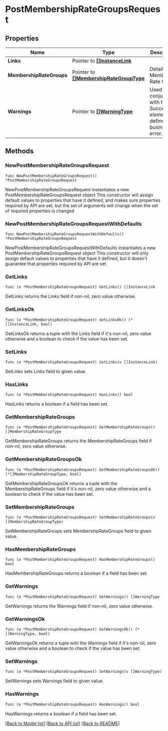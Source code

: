 # PostMembershipRateGroupsRequest

## Properties

Name | Type | Description | Notes
------------ | ------------- | ------------- | -------------
**Links** | Pointer to [**[]InstanceLink**](InstanceLink.md) |  | [optional] 
**MembershipRateGroups** | Pointer to [**[]MembershipRateGroupType**](MembershipRateGroupType.md) | Details for Membership Rate Group. | [optional] 
**Warnings** | Pointer to [**[]WarningType**](WarningType.md) | Used in conjunction with the Success element to define a business error. | [optional] 

## Methods

### NewPostMembershipRateGroupsRequest

`func NewPostMembershipRateGroupsRequest() *PostMembershipRateGroupsRequest`

NewPostMembershipRateGroupsRequest instantiates a new PostMembershipRateGroupsRequest object
This constructor will assign default values to properties that have it defined,
and makes sure properties required by API are set, but the set of arguments
will change when the set of required properties is changed

### NewPostMembershipRateGroupsRequestWithDefaults

`func NewPostMembershipRateGroupsRequestWithDefaults() *PostMembershipRateGroupsRequest`

NewPostMembershipRateGroupsRequestWithDefaults instantiates a new PostMembershipRateGroupsRequest object
This constructor will only assign default values to properties that have it defined,
but it doesn't guarantee that properties required by API are set

### GetLinks

`func (o *PostMembershipRateGroupsRequest) GetLinks() []InstanceLink`

GetLinks returns the Links field if non-nil, zero value otherwise.

### GetLinksOk

`func (o *PostMembershipRateGroupsRequest) GetLinksOk() (*[]InstanceLink, bool)`

GetLinksOk returns a tuple with the Links field if it's non-nil, zero value otherwise
and a boolean to check if the value has been set.

### SetLinks

`func (o *PostMembershipRateGroupsRequest) SetLinks(v []InstanceLink)`

SetLinks sets Links field to given value.

### HasLinks

`func (o *PostMembershipRateGroupsRequest) HasLinks() bool`

HasLinks returns a boolean if a field has been set.

### GetMembershipRateGroups

`func (o *PostMembershipRateGroupsRequest) GetMembershipRateGroups() []MembershipRateGroupType`

GetMembershipRateGroups returns the MembershipRateGroups field if non-nil, zero value otherwise.

### GetMembershipRateGroupsOk

`func (o *PostMembershipRateGroupsRequest) GetMembershipRateGroupsOk() (*[]MembershipRateGroupType, bool)`

GetMembershipRateGroupsOk returns a tuple with the MembershipRateGroups field if it's non-nil, zero value otherwise
and a boolean to check if the value has been set.

### SetMembershipRateGroups

`func (o *PostMembershipRateGroupsRequest) SetMembershipRateGroups(v []MembershipRateGroupType)`

SetMembershipRateGroups sets MembershipRateGroups field to given value.

### HasMembershipRateGroups

`func (o *PostMembershipRateGroupsRequest) HasMembershipRateGroups() bool`

HasMembershipRateGroups returns a boolean if a field has been set.

### GetWarnings

`func (o *PostMembershipRateGroupsRequest) GetWarnings() []WarningType`

GetWarnings returns the Warnings field if non-nil, zero value otherwise.

### GetWarningsOk

`func (o *PostMembershipRateGroupsRequest) GetWarningsOk() (*[]WarningType, bool)`

GetWarningsOk returns a tuple with the Warnings field if it's non-nil, zero value otherwise
and a boolean to check if the value has been set.

### SetWarnings

`func (o *PostMembershipRateGroupsRequest) SetWarnings(v []WarningType)`

SetWarnings sets Warnings field to given value.

### HasWarnings

`func (o *PostMembershipRateGroupsRequest) HasWarnings() bool`

HasWarnings returns a boolean if a field has been set.


[[Back to Model list]](../README.md#documentation-for-models) [[Back to API list]](../README.md#documentation-for-api-endpoints) [[Back to README]](../README.md)


